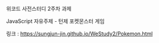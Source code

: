 위코드 사전스터디 2주차 과제

JavaScript 자유주제 - 턴제 포켓몬스터 게임

링크 : https://sungjun-jin.github.io/WeStudy2/Pokemon.html

